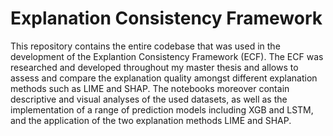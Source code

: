# Explanation Consistency Framework
This repository contains the entire codebase that was used in the development of the Explantion Consistency Framework (ECF). The ECF was researched and developed throughout my master thesis and allows to assess and compare the explanation quality amongst different explanation methods such as LIME and SHAP. The notebooks moreover contain descriptive and visual analyses of the used datasets, as well as the implementation of a range of prediction models including XGB and LSTM, and the application of the two explanation methods LIME and SHAP.

